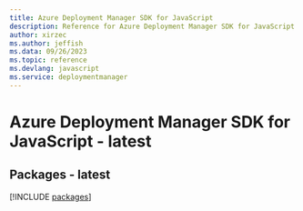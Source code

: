 ```yaml
---
title: Azure Deployment Manager SDK for JavaScript
description: Reference for Azure Deployment Manager SDK for JavaScript
author: xirzec
ms.author: jeffish
ms.data: 09/26/2023
ms.topic: reference
ms.devlang: javascript
ms.service: deploymentmanager
---
```

# Azure Deployment Manager SDK for JavaScript - latest
## Packages - latest
[!INCLUDE [packages](deployment-manager-index.md)]